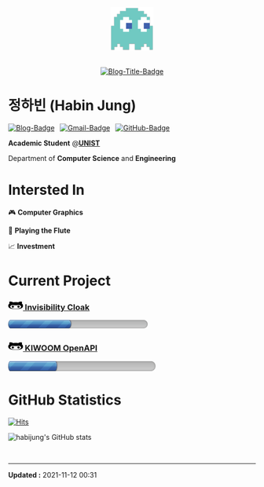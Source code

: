 <div align="center">
<img src="img/logo-88x88.png">
<br><br>

[![Blog-Title-Badge](https://img.shields.io/badge/-::_BIN___::-70CAC3?style=for-the-badge)](https://habijung.github.io)
<br>
</div>


# 정하빈 (Habin Jung)

<!---
<img src="profile-rounded-500x500.png" width="200" height="200">
--->

[![Blog-Badge](https://img.shields.io/badge/-Blog-70CAC3?logo=jekyll&style=flat)](https://habijung.github.io)&ensp;
[![Gmail-Badge](https://img.shields.io/badge/-Gmail-EA4335?logo=Gmail&logoColor=white&style=flat)](mailto:habijung0@gmail.com)&ensp;
[![GitHub-Badge](https://img.shields.io/badge/-GitHub-181717?logo=github&style=flat)](https://github.com/habijung)

**Academic Student** @[**UNIST**](https://unist.ac.kr)

Department of **Computer Science** and **Engineering**


# Intersted In

:video_game: **Computer Graphics**

:musical_score: **Playing the Flute**

:chart_with_upwards_trend: **Investment**


# Current Project

### <a href="https://github.com/habijung/invisibility-cloak-using-opencv"><img src="img/github-alt-brands.svg" width="30" height="20"></img> Invisibility Cloak</a>

![progress-invisibility-cloak](img/progress-invisibility-cloak.gif)

### <a href="https://github.com/habijung/kiwoom-openapi"><img src="img/github-alt-brands.svg" width="30" height="20"></img> KIWOOM OpenAPI</a>

![progress-kiwoom-openapi](img/progress-kiwoom.gif)


# GitHub Statistics

[![Hits](https://hits.seeyoufarm.com/api/count/incr/badge.svg?url=https%3A%2F%2Fgithub.com%2Fhabijung&count_bg=%2370CAC3&title_bg=%23555555&icon=github.svg&icon_color=%23E7E7E7&title=habijung&edge_flat=false)](https://hits.seeyoufarm.com)

![habijung's GitHub stats](https://github-readme-stats.vercel.app/api?username=HabiJung&show_icons=true&theme=dracula&hide=prs,issues&count_private=true)


<br>

---
**Updated :** 2021-11-12 00:31
